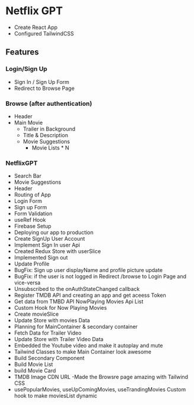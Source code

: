 # Netflix GPT

- Create React App
- Configured TailwindCSS

## Features

### Login/Sign Up

- Sign In / Sign Up Form
- Redirect to Browse Page

### Browse (after authentication)

- Header
- Main Movie
  - Trailer in Background
  - Title & Description
  - Movie Suggestions
    - Movie Lists \* N

### NetflixGPT

- Search Bar
- Movie Suggestions
- Header
- Routing of App
- Login Form
- Sign up Form
- Form Validation
- useRef Hook
- Firebase Setup
- Deploying our app to production
- Create SignUp User Account
- Implement Sign In user Api
- Created Redux Store with userSlice
- Implemented Sign out
- Update Profile
- BugFix: Sign up user displayName and profile picture update
- BugFix: if the user is not logged in Redirect /browse to Login Page and vice-versa
- Unsubscribed to the onAuthStateChanged callback
- Register TMDB API and creating an app and get aceess Token
- Get data from TMBD API NowPlaying Movies Api List
- Custom Hook for Now Playing Movies
- Create movieSlice
- Update Store with movies Data
- Planning for MainContainer & secondary container
- Fetch Data for Trailer Video
- Update Store with Trailer Video Data
- Embedded the Youtube video and make it autoplay and mute
- Tailwind Classes to make Main Container look awesome
- Build Secondary Component
- Build Movie List
- build Movie Card
- TMDB Image CDN URL
  -Made the Browsre page amazing with Tailwind CSS
- usePopularMovies, useUpComingMovies, useTrandingMovies Custom hook to make moviesList dynamic
